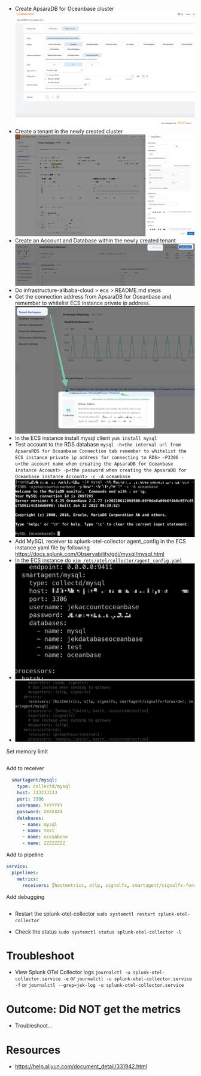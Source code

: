 - Create ApsaraDB for Oceanbase cluster ![](create.png)
- Create a tenant in the newly created cluster ![](tenant.png)
- Create an Account and Database within the newly created tenant ![](account.png)
- Do infrastructure-alibaba-cloud > ecs > README.md steps
- Get the connection address from ApsaraDB for Oceanbase and remember to whitelist ECS instance private ip address. ![](connect.png)
- In the ECS instance install mysql client `yum install mysql`
- Test account to the RDS database `mysql -h<the internal url from ApsaraRDS for Oceanbase Connection tab remember to whitelist the ECS instance private ip address for connecting to RDS> -P3306 -u<the account name when creating the ApsaraDB for Oceanbase instance Account> -p<the password when creating the ApsaraDB for Oceanbase instance Account> -c -A oceanbase` ![](connection.png)
- Add MySQL receiver to splunk-otel-collector agent_config in the ECS instance yaml file by following https://docs.splunk.com/Observability/gdi/mysql/mysql.html
- In the ECS instance do `vim /etc/otel/collector/agent_config.yaml`
- ![](config.png)
- ![](config2.png)

Set memory limit
```yml

```

Add to receiver
```yml
  smartagent/mysql:
    type: collectd/mysql
    host: JJJJJJJJJ
    port: 3306
    username: YYYYYYY
    password: XXXXXXX
    databases:
      - name: mysql
      - name: test
      - name: oceanbase
      - name: ZZZZZZZZ
```

Add to pipeline
```yml
service:
  pipelines:
    metrics:
      receivers: [hostmetrics, otlp, signalfx, smartagent/signalfx-forwarder, smartagent/mysql]
```

Add debugging
```yml

```

- Restart the splunk-otel-collector `sudo systemctl restart splunk-otel-collector`

- Check the status `sudo systemctl status splunk-otel-collector -l`

# Troubleshoot
- View Splunk OTel Collector logs `journalctl -u splunk-otel-collector.service -e` or `journalctl -u splunk-otel-collector.service -f` or `journalctl --grep=jek-log -u splunk-otel-collector.service`


# Outcome: Did NOT get the metrics
- Troubleshoot...

# Resources
- https://help.aliyun.com/document_detail/331942.html